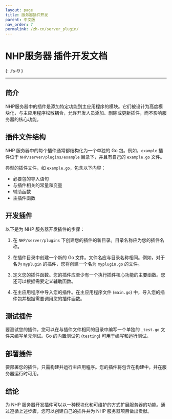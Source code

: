 ```yaml
---
layout: page
title: 服务器插件开发
parent: 中文版
nav_order: 7
permalink: /zh-cn/server_plugin/
---
```


# NHP服务器 插件开发文档
{: .fs-9 }

---

## 简介
NHP服务器中的插件是添加特定功能到主应用程序的模块。它们被设计为高度模块化，与主应用程序松散耦合，允许开发人员添加、删除或更新插件，而不影响服务器的核心功能。

## 插件文件结构
NHP 服务器中的每个插件通常都结构化为一个单独的 Go 包。例如，`example` 插件位于 `NHP/server/plugins/example` 目录下，并且有自己的 `example.go` 文件。

典型的插件文件，如 `example.go`，包含以下内容：

- 必要包的导入语句
- 与插件相关的常量和变量
- 辅助函数
- 主插件函数


## 开发插件

以下是为 NHP 服务器开发插件的步骤：

1. 在 `NHP/server/plugins` 下创建您的插件的新目录。目录名称应为您的插件名称。

2. 在插件目录中创建一个新的 Go 文件。文件名应与目录名称相同。例如，对于名为 `myplugin` 的插件，您将创建一个名为 `myplugin.go` 的文件。

3. 定义您的插件函数。您的插件应至少有一个执行插件核心功能的主要函数。您还可以根据需要定义辅助函数。

4. 在主应用程序中导入您的插件。在主应用程序文件 (`main.go`) 中，导入您的插件包并根据需要调用您的插件函数。

## 测试插件
要测试您的插件，您可以在与插件文件相同的目录中编写一个单独的 `_test.go` 文件来编写单元测试。Go 的内置测试包 (`testing`) 可用于编写和运行测试。

## 部署插件
要部署您的插件，只需构建并运行主应用程序。您的插件将包含在构建中，并在服务器运行时可用。

## 结论
为 NHP 服务器开发插件可以以一种模块化和可维护的方式扩展服务器的功能。通过遵循上述步骤，您可以创建自己的插件并为 NHP 服务器项目做出贡献。

